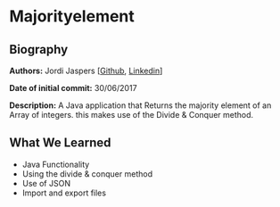 # Majorityelement

## Biography  
**Authors:**
Jordi Jaspers [[Github](https://github.com/Jordi-Jaspers "Github Page"), [Linkedin](https://www.linkedin.com/in/jordi-jaspers/ "Linkedin Page")] 
  
**Date of initial commit:**
30/06/2017

**Description:**
A Java application that Returns the majority element of an Array of integers.  this makes use of the Divide & Conquer method.

## What We Learned
 *  Java Functionality
 *  Using the divide & conquer method
 * Use of JSON
 * Import and export files